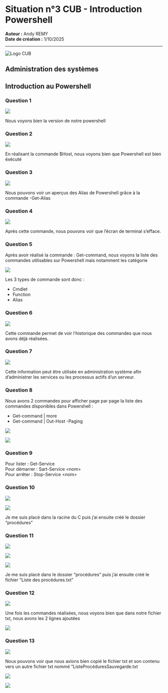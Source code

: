 # Situation n°3 CUB - Introduction Powershell

**Auteur :** Andy REMY  
**Date de création :** 1/10/2025  

---
![Logo CUB](../../media/CUB.png)

## Administration des systèmes

## **Introduction au Powershell**

### Question 1  

![](../../media/s3-1.png)

Nous voyons bien la version de notre powershell

### Question 2  

![](../../media/s3-2.png)

En réalisant la commande $Host, nous voyons bien que Powershell est bien éxécuté

### Question 3   

![](../../media/s3-3.png)

Nous pouvons voir un aperçus des Alias de Powershell grâce à la commande \-Get-Alias

### Question 4   

![](../../media/s3-4.png) 

Après cette commande, nous pouvons voir que l’écran de terminal s’efface.

### Question 5   

Après avoir réalisé la commande : Get-command, nous voyons la liste des commandes utilisables sur Powershell mais notamment les catégorie  

![](../../media/s3-5.png) 

Les 3 types de commande sont donc : 

- Cmdlet  
- Function  
- Alias

### Question 6   

![](../../media/s3-6.png) 

Cette commande permet de voir l’historique des commandes que nous avons déjà réalisées.

### Question 7 

![](../../media/s3-7.png)

Cette information peut être utilisée en administration système afin d’administrer les services ou les processus actifs d’un serveur.

### Question 8   

Nous avons 2 commandes pour afficher page par page la liste des commandes disponibles dans Powershell : 

- Get-command | more  
- Get-command | Out-Host \-Paging

![](../../media/s3-8.png) 

![](../../media/s3-9.png)

### Question 9   

Pour lister : Get-Service  
Pour démarrer : Sart-Service \<nom\>  
Pour arrêter : Stop-Service \<nom\>

### Question 10 

![](../../media/s3-10.png) 

![](../../media/s3-11.png) 

Je me suis placé dans la racine du C puis j’ai ensuite créé le dossier “procédures”

### Question 11  

![](../../media/s3-12.png) 

![](../../media/s3-13.png)  

![](../../media/s3-14.png) 

Je me suis placé dans le dossier “procédures” puis j’ai ensuite créé le fichier “Liste des procédures.txt”

### Question 12   

![](../../media/s3-15.png) 

Une fois les commandes réalisées, nous voyons bien que dans notre fichier txt, nous avons les 2 lignes ajoutées  

![](../../media/s3-16.png)

### Question 13 

![](../../media/s3-17.png) 

Nous pouvons voir que nous avions bien copié le fichier txt et son contenu vers un autre fichier txt nommé “ListeProcéduresSauvegarde.txt  

![](../../media/s3-18.png)  

![](../../media/s3-19.png)